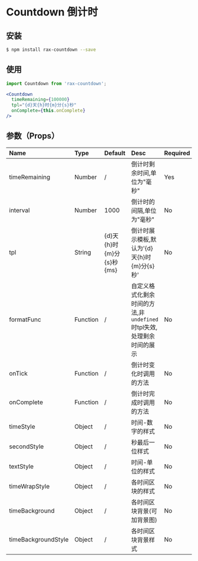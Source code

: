 # Countdown 倒计时

## 安装

```bash
$ npm install rax-countdown --save
```

## 使用

```jsx
import Countdown from 'rax-countdown';

<Countdown
  timeRemaining={100000}
  tpl="{d}天{h}时{m}分{s}秒"
  onComplete={this.onComplete}
/>
```

## 参数（Props）

|Name|Type|Default|Desc|Required|
|:---------------|:--------|:----|:----------|:----------|
|timeRemaining|Number|/|倒计时剩余时间,单位为"毫秒"|Yes|
|interval|Number|1000|倒计时的间隔,单位为"毫秒"|No|
|tpl|String|{d}天{h}时{m}分{s}秒{ms}|倒计时展示模板,默认为'{d}天{h}时{m}分{s}秒'|No|
|formatFunc|Function|/|自定义格式化剩余时间的方法,非`undefined`时tpl失效,处理剩余时间的展示|No|
|onTick|Function|/|倒计时变化时调用的方法|No|
|onComplete|Function|/|倒计时完成时调用的方法|No|
|timeStyle|Object|/|时间-数字的样式|No|
|secondStyle|Object|/|秒最后一位样式|No|
|textStyle|Object|/|时间-单位的样式|No|
|timeWrapStyle|Object|/|各时间区块的样式|No|
|timeBackground|Object|/|各时间区块背景(可加背景图)|No|
|timeBackgroundStyle|Object|/|各时间区块背景样式|No|